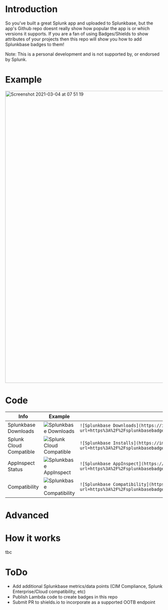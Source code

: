 # Introduction
So you've built a great Splunk app and uploaded to Splunkbase, but the app's Github repo doesnt really show how popular the app is or which versions it supports. 
If you are a fan of using Badges/Shields to show attributes of your projects then this repo will show you how to add Splunkbase badges to them!

Note: This is a personal development and is not supported by, or endorsed by Splunk. 

# Example
<img width="933" alt="Screenshot 2021-03-04 at 07 51 19" src="https://user-images.githubusercontent.com/5527349/109929491-6a100f80-7cbe-11eb-9b9d-73916a61598d.png">

# Code 
| Info | Example | Link |
| ---- | ------- | ---- |
| Splunkbase Downloads | ![Splunkbase Downloads](https://img.shields.io/endpoint?url=https%3A%2F%2Fsplunkbasebadge.livehybrid.com%2Fv1%2Fdownloads%2F4207) | `![Splunkbase Downloads](https://img.shields.io/endpoint?url=https%3A%2F%2Fsplunkbasebadge.livehybrid.com%2Fv1%2Fdownloads%2F<YOUR_APP_ID>)` |
| Splunk Cloud Compatible | ![Splunk Cloud Compatible](https://img.shields.io/endpoint?url=https%3A%2F%2Fsplunkbasebadge.livehybrid.com%2Fv1%2Fsplunkcloud%2F4207) | `![Splunkbase Installs](https://img.shields.io/endpoint?url=https%3A%2F%2Fsplunkbasebadge.livehybrid.com%2Fv1%2Finstalls%2F<YOUR_APP_ID>)` |
| AppInspect Status | ![Splunkbase AppInspect](https://img.shields.io/endpoint?url=https%3A%2F%2Fsplunkbasebadge.livehybrid.com%2Fv1%2Fappinspect%2F4207) | `![Splunkbase AppInspect](https://img.shields.io/endpoint?url=https%3A%2F%2Fsplunkbasebadge.livehybrid.com%2Fv1%2Fsplunkcloud%2F<YOUR_APP_ID>)` |
| Compatibility | ![Splunkbase Compatibility](https://img.shields.io/endpoint?url=https%3A%2F%2Fsplunkbasebadge.livehybrid.com%2Fv1%2Flatest_compat%2F4207)  | `![Splunkbase Compatibility](https://img.shields.io/endpoint?url=https%3A%2F%2Fsplunkbasebadge.livehybrid.com%2Fv1%2Flatest_compat%2F<YOUR_APP_ID>)` |

# Advanced

# How it works 
tbc 

# ToDo
* Add additional Splunkbase metrics/data points (CIM Compliance, Splunk Enterprise/Cloud compatibility, etc)
* Publish Lambda code to create badges in this repo
* Submit PR to shields.io to incorporate as a supported OOTB endpoint
